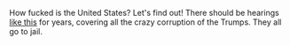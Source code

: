 How fucked is the United States? Let's find out! There should be hearings <a href="https://duckduckgo.com/?q=ambassador+yovanovitch+testifies&t=h_&iar=news&ia=news">like this</a> for years, covering all the crazy corruption of the Trumps. They all go to jail. 
